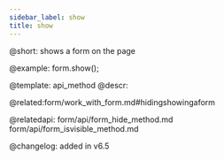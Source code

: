 ```yaml
---
sidebar_label: show
title: show
---          
```


@short: shows a form on the page




@example:
form.show();




@template: api_method
@descr:




@related:form/work_with_form.md#hidingshowingaform

@relatedapi: 
form/api/form_hide_method.md
form/api/form_isvisible_method.md



@changelog: added in v6.5

